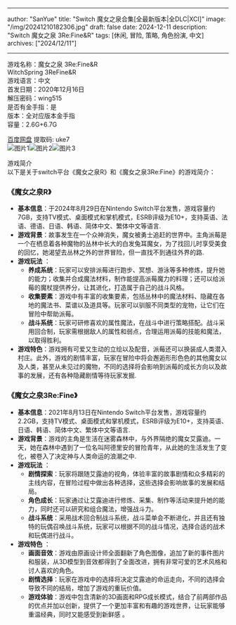 
---
author: "SanYue"
title: "Switch 魔女之泉合集[全最新版本|全DLC|XCI]"
image: "/img/20241210182306.jpg"
draft: false
date: 2024-12-11
description: "Switch 魔女之泉 3Re:Fine&R"
tags: [休闲, 冒险, 策略, 角色扮演, 中文]
archives: ["2024/12/11"]

---

游戏名称：魔女之泉 3Re:Fine&R   
WitchSpring 3ReFine&R    
游戏语言：中文  
首发日期：2020年12月16日  
解压密码：wing515  
是否有金手指：是  
版本：全对应版本金手指   
容量：2.6G+6.7G

[百度网盘](https://pan.baidu.com/s/1N8oducZTrtNW8W7TrRD4SA) 提取码: uke7  
![图片1](/img/45b518.jpg)![图片2](/img/288a02.jpg)![图片3](/img/25332b.jpg)  

游戏简介  
以下是关于switch平台《魔女之泉R》和《魔女之泉3Re:Fine》的游戏简介：

### 《魔女之泉R》
- **基本信息**：于2024年8月29日在Nintendo Switch平台发售，游戏容量约7GB，支持TV模式、桌面模式和掌机模式，ESRB评级为E10+，支持英语、法语、德语、日语、韩语、简体中文、繁体中文等语言.
- **游戏背景**：故事发生在一个众神消失，魔女被勇士追赶的世界中。主角派莓是一个在栖息着各种魔物的丛林中长大的白发兔耳魔女，为了找回儿时享受美食的回忆，她渴望去丛林之外的世界冒险，但一直找不到通往外界的路.
- **游戏玩法** ：
    - **养成系统**：玩家可以安排派莓进行跑步、冥想、游泳等多种修炼，提升她的能力；收集并合成魔法材料，制作能提高派莓魔力的料理；还可以给派莓的魔杖提供养分，让其进化，打造属于自己的战斗风格。
    - **收集要素**：游戏中有丰富的收集要素，包括丛林中的魔法材料、隐藏在各地的魔法书、菜谱以及道具等。玩家可以驯服不同类型的宠物，让它们在冒险中帮助派莓。
    - **战斗系统**：玩家可研修喜欢的属性魔法，在战斗中进行策略搭配。战斗采用回合制，玩家需根据敌人的属性和弱点，合理运用派莓的技能和魔法，以取得胜利。
- **游戏特色**：游戏拥有可爱又生动的立绘以及配音，派莓还可以换装成人类潜入村庄。此外，游戏的剧情丰富，玩家在冒险中将会邂逅形形色色的其他魔女以及人类，甚至从未见过的魔物，不同的选择将会影响到派莓的成长方向以及故事的发展，还有各种隐藏剧情等待玩家发掘.

### 《魔女之泉3Re:Fine》
- **基本信息**：2021年8月13日在Nintendo Switch平台发售，游戏容量约2.2GB，支持TV模式、桌面模式和掌机模式，ESRB评级为E10+，支持英语、日语、韩语、简体中文、繁体中文等语言.
- **游戏背景**：游戏的主角是生活在迷雾森林中，与外界隔绝的魔女艾露迪。一天，她在森林中遇到了一位名叫阿德里安的冒险青年，从此她的生活发生了变化，被卷入了决定神与人类命运的浪潮之中.
- **游戏玩法** ：
    - **剧情探索**：玩家将跟随艾露迪的视角，体验丰富的故事剧情和众多精彩的主线内容，在冒险过程中做出各种选择，这些选择会影响故事的发展和结局。
    - **角色成长**：玩家通过让艾露迪进行修炼、采集、制作等活动来提升她的能力，同时还可以研究和组合魔法，增强战斗力。
    - **战斗系统**：采用战术回合制战斗系统，战斗菜单会不断进化，并且还有独特的玩偶召唤战斗系统，玩家可以根据不同的战斗情况，选择合适的战术和玩偶进行战斗。
- **游戏特色** ：
    - **画面音效**：游戏由原画设计师全面翻新了角色图像，追加了新的事件图片和服装，从3D模型到音效都得到了全面改进，拥有非常可爱的艺术风格和讨人喜欢的角色。
    - **剧情选择**：玩家在游戏中的选择将决定艾露迪的命运走向，不同的选择会导致不同的结局，增加了游戏的重玩价值。
    - **游戏体验**：游戏中包含清新的3D画面和RPG成长模式，结合了前两部作品的优点并加以创新，提供了一个更加丰富和有趣的游戏世界，让玩家能够重温经典，同时又能感受到新鲜感 。
 
